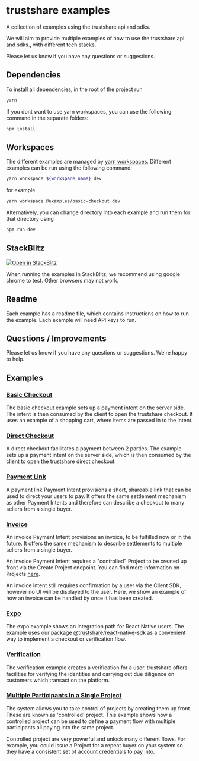 # trustshare examples

A collection of examples using the trustshare api and sdks.

We will aim to provide multiple examples of how to use the trustshare api and sdks., with different tech stacks.

Please let us know if you have any questions or suggestions.

## Dependencies

To install all dependencies, in the root of the project run

```bash
yarn
```

If you dont want to use yarn workspaces, you can use the following command in the separate folders:

```bash
npm install
```

## Workspaces

The different examples are managed by [yarn workspaces](https://classic.yarnpkg.com/lang/en/docs/workspaces/). Different examples can be run using the following command:

```bash
yarn workspace ${workspace_name} dev
```

for example

```bash
yarn workspace @examples/basic-checkout dev
```

Alternatively, you can change directory into each example and run them for that directory using

```bash
npm run dev
```

## StackBlitz

[![Open in StackBlitz](https://developer.stackblitz.com/img/open_in_stackblitz.svg)](https://stackblitz.com/github/trustshare/examples?file=readme.md)

When running the examples in StackBlitz, we recommend using google chrome to test. Other browsers may not work.

## Readme

Each example has a readme file, which contains instructions on how to run the example. Each example will need API keys to run.

## Questions / Improvements

Please let us know if you have any questions or suggestions. We're happy to help.

## Examples

### [Basic Checkout](/examples/basic-checkout)
The basic checkout example sets up a payment intent on the server side. The intent is then consumed by the client to open the trustshare checkout. It uses an example of a shopping cart, where items are passed in to the intent.

### [Direct Checkout](/examples/direct-checkout)
A direct checkout facilitates a payment between 2 parties. The example sets up a payment intent on the server side, which is then consumed by the client to open the trustshare direct checkout.

### [Payment Link](/examples/payment-link)
A payment link Payment Intent provisions a short, shareable link that can be used to direct your users to pay. It offers the same settlement mechanism as other Payment Intents and therefore can describe a checkout to many sellers from a single buyer.

### [Invoice](/examples/invoice)
An invoice Payment Intent provisions an invoice, to be fulfilled now or in the future. It offers the same mechanism to describe settlements to multiple sellers from a single buyer.

An invoice Payment Intent requires a "controlled" Project to be created up front via the Create Project endpoint. You can find more information on Projects [here](https://docs.trustshare.io/guides/projects).

An invoice intent still requires confirmation by a user via the Client SDK, however no UI will be displayed to the user. Here, we show an example of how an invoice can be handled by once it has been created.

### [Expo](/examples/expo/)
The expo example shows an integration path for React Native users.
The example uses our package [@trustshare/react-native-sdk](https://www.npmjs.com/package/@trustshare/react-native-sdk) as a convenient way to implement a checkout or verification flow. 

### [Verification](/examples/verification)
The verification example creates a verification for a user. trustshare offers facilities for verifying the identities and carrying out due diligence on customers which transact on the platform.

### [Multiple Participants In a Single Project](/examples/multiple-participants-single-project)
The system allows you to take control of projects by creating them up front. These are known as 'controlled' project. This example shows how a controlled project can be used to define a payment flow with multiple participants all paying into the same project. 

Controlled project are very powerful and unlock many different flows. For example, you could issue a Project for a repeat buyer on your system so they have a consistent set of account credentials to pay into.